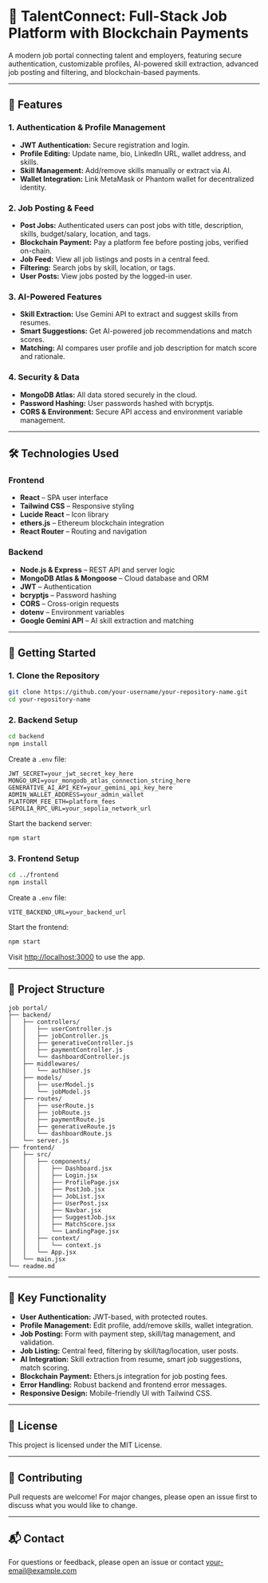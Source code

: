 # 🚀 TalentConnect: Full-Stack Job Platform with Blockchain Payments

A modern job portal connecting talent and employers, featuring secure authentication, customizable profiles, AI-powered skill extraction, advanced job posting and filtering, and blockchain-based payments.

---

## 🌟 Features

### 1. **Authentication & Profile Management**
- **JWT Authentication:** Secure registration and login.
- **Profile Editing:** Update name, bio, LinkedIn URL, wallet address, and skills.
- **Skill Management:** Add/remove skills manually or extract via AI.
- **Wallet Integration:** Link MetaMask or Phantom wallet for decentralized identity.

### 2. **Job Posting & Feed**
- **Post Jobs:** Authenticated users can post jobs with title, description, skills, budget/salary, location, and tags.
- **Blockchain Payment:** Pay a platform fee before posting jobs, verified on-chain.
- **Job Feed:** View all job listings and posts in a central feed.
- **Filtering:** Search jobs by skill, location, or tags.
- **User Posts:** View jobs posted by the logged-in user.

### 3. **AI-Powered Features**
- **Skill Extraction:** Use Gemini API to extract and suggest skills from resumes.
- **Smart Suggestions:** Get AI-powered job recommendations and match scores.
- **Matching:** AI compares user profile and job description for match score and rationale.

### 4. **Security & Data**
- **MongoDB Atlas:** All data stored securely in the cloud.
- **Password Hashing:** User passwords hashed with bcryptjs.
- **CORS & Environment:** Secure API access and environment variable management.

---

## 🛠️ Technologies Used

### Frontend
- **React** – SPA user interface
- **Tailwind CSS** – Responsive styling
- **Lucide React** – Icon library
- **ethers.js** – Ethereum blockchain integration
- **React Router** – Routing and navigation

### Backend
- **Node.js & Express** – REST API and server logic
- **MongoDB Atlas & Mongoose** – Cloud database and ORM
- **JWT** – Authentication
- **bcryptjs** – Password hashing
- **CORS** – Cross-origin requests
- **dotenv** – Environment variables
- **Google Gemini API** – AI skill extraction and matching

---

## 🚦 Getting Started

### 1. **Clone the Repository**
```sh
git clone https://github.com/your-username/your-repository-name.git
cd your-repository-name
```

### 2. **Backend Setup**
```sh
cd backend
npm install
```
Create a `.env` file:
```
JWT_SECRET=your_jwt_secret_key_here
MONGO_URI=your_mongodb_atlas_connection_string_here
GENERATIVE_AI_API_KEY=your_gemini_api_key_here
ADMIN_WALLET_ADDRESS=your_admin_wallet
PLATFORM_FEE_ETH=platform_fees
SEPOLIA_RPC_URL=your_sepolia_network_url
```
Start the backend server:
```sh
npm start
```

### 3. **Frontend Setup**
```sh
cd ../frontend
npm install
```
Create a `.env` file:
```
VITE_BACKEND_URL=your_backend_url
```
Start the frontend:
```sh
npm start
```
Visit [http://localhost:3000](http://localhost:3000) to use the app.

---

## 📂 Project Structure

```
job portal/
├── backend/
│   ├── controllers/
│   │   ├── userController.js
│   │   ├── jobController.js
│   │   ├── generativeController.js
│   │   ├── paymentController.js
│   │   └── dashboardController.js
│   ├── middlewares/
│   │   └── authUser.js
│   ├── models/
│   │   ├── userModel.js
│   │   └── jobModel.js
│   ├── routes/
│   │   ├── userRoute.js
│   │   ├── jobRoute.js
│   │   ├── paymentRoute.js
│   │   ├── generativeRoute.js
│   │   └── dashboardRoute.js
│   └── server.js
├── frontend/
│   ├── src/
│   │   ├── components/
│   │   │   ├── Dashboard.jsx
│   │   │   ├── Login.jsx
│   │   │   ├── ProfilePage.jsx
│   │   │   ├── PostJob.jsx
│   │   │   ├── JobList.jsx
│   │   │   ├── UserPost.jsx
│   │   │   ├── Navbar.jsx
│   │   │   ├── SuggestJob.jsx
│   │   │   ├── MatchScore.jsx
│   │   │   └── LandingPage.jsx
│   │   ├── context/
│   │   │   └── context.js
│   │   └── App.jsx
│   └── main.jsx
└── readme.md
```

---

## 🧩 Key Functionality

- **User Authentication:** JWT-based, with protected routes.
- **Profile Management:** Edit profile, add/remove skills, wallet integration.
- **Job Posting:** Form with payment step, skill/tag management, and validation.
- **Job Listing:** Central feed, filtering by skill/tag/location, user posts.
- **AI Integration:** Skill extraction from resume, smart job suggestions, match scoring.
- **Blockchain Payment:** Ethers.js integration for job posting fees.
- **Error Handling:** Robust backend and frontend error messages.
- **Responsive Design:** Mobile-friendly UI with Tailwind CSS.

---

## 📄 License

This project is licensed under the MIT License.

---

## 🤝 Contributing

Pull requests are welcome! For major changes, please open an issue first to discuss what you would like to change.

---

## 📬 Contact

For questions or feedback, please open an issue or contact [your-email@example.com](mailto:your-email@example.com)